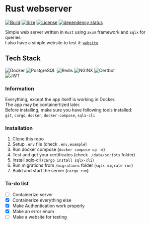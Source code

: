 # Rust webserver
[![Build](https://img.shields.io/github/actions/workflow/status/Efimish/rust-webserver/build.yaml?logo=GitHub)](https://github.com/Efimish/rust-webserver)
[![Size](https://img.shields.io/github/languages/code-size/Efimish/rust-webserver)](https://github.com/Efimish/rust-webserver)
[![License](https://img.shields.io/github/license/Efimish/rust-webserver)](https://github.com/Efimish/rust-webserver/blob/main/LICENSE)
[![dependency status](https://deps.rs/repo/github/Efimish/rust-webserver/status.svg)](https://deps.rs/repo/github/Efimish/rust-webserver)

Simple web server written in `Rust` using `axum` framework and `sqlx` for queries.\
I also have a simple website to test it:
[`website`](../../../website)

## Tech Stack
![Docker](https://img.shields.io/badge/-Docker-2496ED?logo=docker&logoColor=fff)
![PostgreSQL](https://img.shields.io/badge/-PostgreSQL-4169E1?logo=postgresql&logoColor=fff)
![Redis](https://img.shields.io/badge/-Redis-DC382D?logo=redis&logoColor=fff)
![NGINX](https://img.shields.io/badge/-NGINX-009639?logo=nginx&logoColor=fff)
![Certbot](https://img.shields.io/badge/-Certbot-003A70?logo=letsencrypt&logoColor=fff)\
![JWT](https://img.shields.io/badge/-Json%20Web%20Tokens-000?logo=jsonwebtokens)

### Information
Everything, except the app itself is working in Docker.\
The app may be containertized later.\
Before installing, make sure you have following tools installed:\
`git`, `cargo`, `docker`, `docker-compose`, `sqlx-cli`

### Installation
1. Clone this repo
2. Setup `.env` file (check `.env.example`)
3. Run docker compose (`docker compose up -d`)
4. Test and get your certificates (check `./data/scripts` folder)
5. Install sqlx-cli (`cargo install sqlx-cli`)
6. Run migrations from `/migrations` folder (`sqlx migrate run`)
7. Build and start the server (`cargo run`)

### To-do list
- [ ] Containerize server
- [x] Containerize everything else
- [x] Make Authentication work properly
- [x] Make an error enum
- [ ] Make a website for testing

